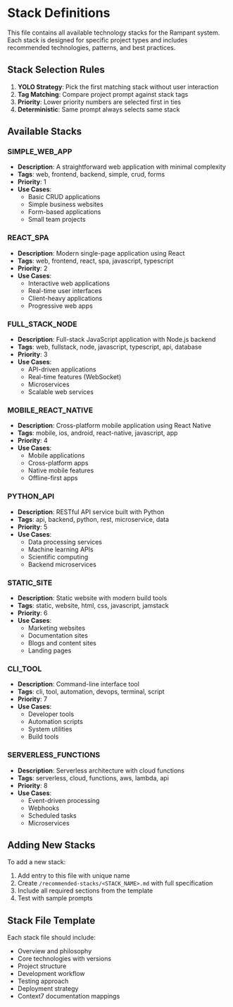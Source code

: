 # Stack Definitions

This file contains all available technology stacks for the Rampant system. Each stack is designed for specific project types and includes recommended technologies, patterns, and best practices.

## Stack Selection Rules

1. **YOLO Strategy**: Pick the first matching stack without user interaction
2. **Tag Matching**: Compare project prompt against stack tags
3. **Priority**: Lower priority numbers are selected first in ties
4. **Deterministic**: Same prompt always selects same stack

## Available Stacks

### SIMPLE_WEB_APP

- **Description**: A straightforward web application with minimal complexity
- **Tags**: web, frontend, backend, simple, crud, forms
- **Priority**: 1
- **Use Cases**:
  - Basic CRUD applications
  - Simple business websites
  - Form-based applications
  - Small team projects

### REACT_SPA

- **Description**: Modern single-page application using React
- **Tags**: web, frontend, react, spa, javascript, typescript
- **Priority**: 2
- **Use Cases**:
  - Interactive web applications
  - Real-time user interfaces
  - Client-heavy applications
  - Progressive web apps

### FULL_STACK_NODE

- **Description**: Full-stack JavaScript application with Node.js backend
- **Tags**: web, fullstack, node, javascript, typescript, api, database
- **Priority**: 3
- **Use Cases**:
  - API-driven applications
  - Real-time features (WebSocket)
  - Microservices
  - Scalable web services

### MOBILE_REACT_NATIVE

- **Description**: Cross-platform mobile application using React Native
- **Tags**: mobile, ios, android, react-native, javascript, app
- **Priority**: 4
- **Use Cases**:
  - Mobile applications
  - Cross-platform apps
  - Native mobile features
  - Offline-first apps

### PYTHON_API

- **Description**: RESTful API service built with Python
- **Tags**: api, backend, python, rest, microservice, data
- **Priority**: 5
- **Use Cases**:
  - Data processing services
  - Machine learning APIs
  - Scientific computing
  - Backend microservices

### STATIC_SITE

- **Description**: Static website with modern build tools
- **Tags**: static, website, html, css, javascript, jamstack
- **Priority**: 6
- **Use Cases**:
  - Marketing websites
  - Documentation sites
  - Blogs and content sites
  - Landing pages

### CLI_TOOL

- **Description**: Command-line interface tool
- **Tags**: cli, tool, automation, devops, terminal, script
- **Priority**: 7
- **Use Cases**:
  - Developer tools
  - Automation scripts
  - System utilities
  - Build tools

### SERVERLESS_FUNCTIONS

- **Description**: Serverless architecture with cloud functions
- **Tags**: serverless, cloud, functions, aws, lambda, api
- **Priority**: 8
- **Use Cases**:
  - Event-driven processing
  - Webhooks
  - Scheduled tasks
  - Microservices

## Adding New Stacks

To add a new stack:

1. Add entry to this file with unique name
2. Create `/recommended-stacks/<STACK_NAME>.md` with full specification
3. Include all required sections from the template
4. Test with sample prompts

## Stack File Template

Each stack file should include:

- Overview and philosophy
- Core technologies with versions
- Project structure
- Development workflow
- Testing approach
- Deployment strategy
- Context7 documentation mappings
